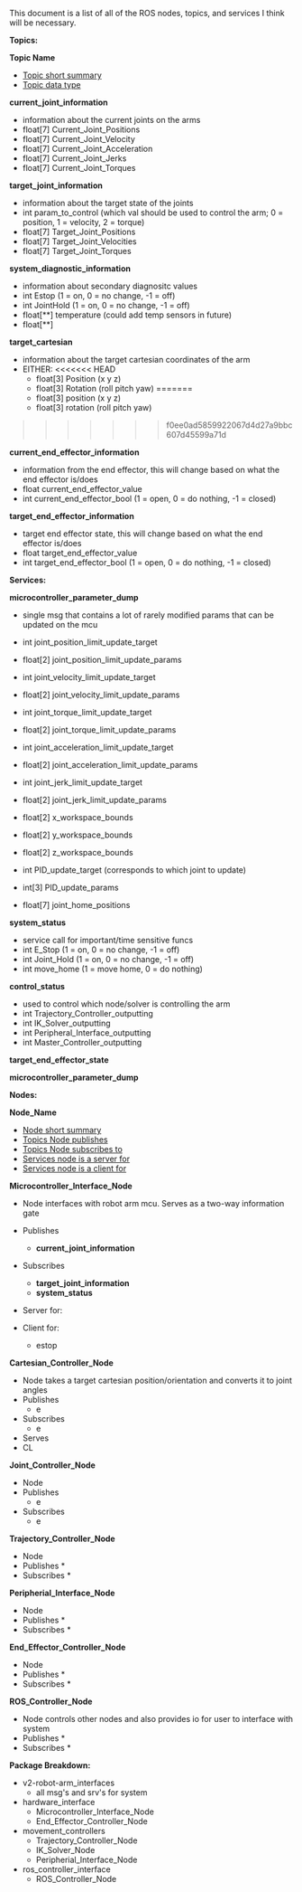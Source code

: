 This document is a list of all of the ROS nodes, topics, and services I think will be necessary.

__Topics:__  

__Topic Name__
* <ins>Topic short summary</ins>   
* <ins>Topic data type</ins>    


__current_joint_information__
* information about the current joints on the arms
* float[7] Current_Joint_Positions
* float[7] Current_Joint_Velocity
* float[7] Current_Joint_Acceleration
* float[7] Current_Joint_Jerks
* float[7] Current_Joint_Torques

__target_joint_information__
* information about the target state of the joints
* int param_to_control (which val should be used to control the arm; 0 = position, 1 = velocity, 2 = torque)
* float[7] Target_Joint_Positions
* float[7] Target_Joint_Velocities
* float[7] Target_Joint_Torques

__system_diagnostic_information__
* information about secondary diagnositc values
* int Estop (1 = on, 0 = no change, -1 = off)
* int JointHold (1 = on, 0 = no change, -1 = off)
* float[**] temperature (could add temp sensors in future)
* float[**] 

__target_cartesian__
* information about the target cartesian coordinates of the arm
* EITHER:
<<<<<<< HEAD
    * float[3] Position (x y z)
    * float[3] Rotation (roll pitch yaw)
=======
    * float[3] position (x y z)
    * float[3] rotation (roll pitch yaw)
>>>>>>> f0ee0ad5859922067d4d27a9bbc607d45599a71d


__current_end_effector_information__
* information from the end effector, this will change based on what the end effector is/does
* float current_end_effector_value
* int current_end_effector_bool (1 = open,  0 = do nothing, -1 = closed)

__target_end_effector_information__
* target end effector state, this will change based on what the end effector is/does
* float target_end_effector_value
* int target_end_effector_bool  (1 = open,  0 = do nothing, -1 = closed)

__Services:__  

__microcontroller_parameter_dump__
* single msg that contains a lot of rarely modified params that can be updated on the mcu

* int joint_position_limit_update_target
* float[2] joint_position_limit_update_params

* int joint_velocity_limit_update_target
* float[2] joint_velocity_limit_update_params

* int joint_torque_limit_update_target
* float[2] joint_torque_limit_update_params

* int joint_acceleration_limit_update_target
* float[2] joint_acceleration_limit_update_params

* int joint_jerk_limit_update_target
* float[2] joint_jerk_limit_update_params


* float[2] x_workspace_bounds
* float[2] y_workspace_bounds
* float[2] z_workspace_bounds


* int PID_update_target (corresponds to which joint to update)
* int[3] PID_update_params
* float[7] joint_home_positions


__system_status__
* service call for important/time sensitive funcs
* int E_Stop (1 = on, 0 = no change,  -1 = off)
* int Joint_Hold (1 = on, 0 = no change, -1 = off)
* int move_home (1 = move home, 0 = do nothing)

__control_status__
* used to control which node/solver is controlling the arm
* int Trajectory_Controller_outputting
* int IK_Solver_outputting
* int Peripheral_Interface_outputting
* int Master_Controller_outputting

__target_end_effector_state__

__microcontroller_parameter_dump__


__Nodes:__  

__Node_Name__
* <ins>Node short summary  </ins>  
* <ins>Topics Node publishes  </ins>  
* <ins>Topics Node subscribes to  </ins>  
* <ins>Services node is a server for  </ins>  
* <ins>Services node is a client for  </ins>  


__Microcontroller_Interface_Node__
* Node interfaces with robot arm mcu. Serves as a two-way information gate
* Publishes
    * __current_joint_information__
* Subscribes 
    * __target_joint_information__
    * __system_status__
* Server for:

* Client for: 
    * estop


__Cartesian_Controller_Node__
* Node takes a target cartesian position/orientation and converts it to joint angles
* Publishes
    * e
* Subscribes 
    * e
* Serves
* CL

__Joint_Controller_Node__   
* Node 
* Publishes
    * e
* Subscribes 
    * e


__Trajectory_Controller_Node__ 
* Node 
* Publishes
    * 
* Subscribes 
    * 


__Peripherial_Interface_Node__
* Node 
* Publishes
    * 
* Subscribes 
    * 



__End_Effector_Controller_Node__
* Node 
* Publishes
    * 
* Subscribes 
    * 




__ROS_Controller_Node__
* Node controls other nodes and also provides io for user to interface with system
* Publishes
    * 
* Subscribes 
    * 

__Package Breakdown:__
* v2-robot-arm_interfaces
    * all msg's and srv's for system 
* hardware_interface
    * Microcontroller_Interface_Node
    * End_Effector_Controller_Node
* movement_controllers   
    * Trajectory_Controller_Node
    * IK_Solver_Node
    * Peripherial_Interface_Node
* ros_controller_interface
    * ROS_Controller_Node
